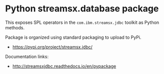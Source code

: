 # Python streamsx.database package

This exposes SPL operators in the `com.ibm.streamsx.jdbc` toolkit as Python methods.

Package is organized using standard packaging to upload to PyPi.

* https://pypi.org/project/streamsx.jdbc/

Documentation links:
* http://streamsxjdbc.readthedocs.io/en/pypackage

